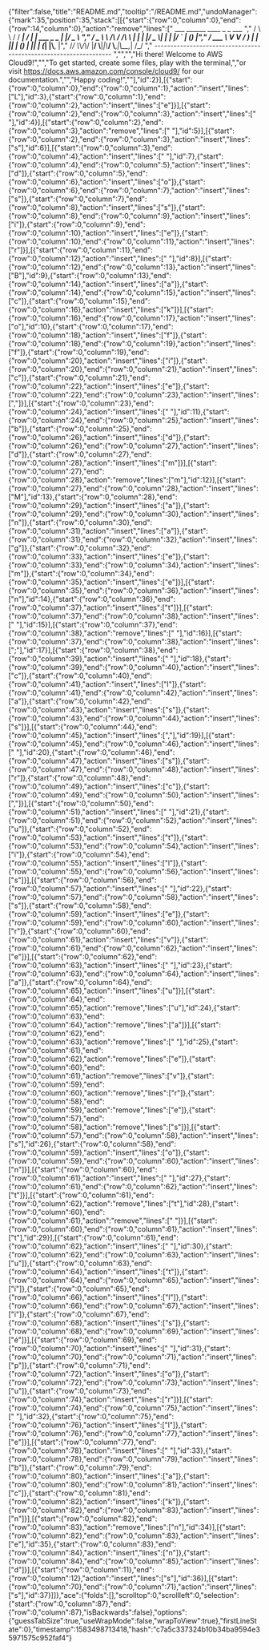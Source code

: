 {"filter":false,"title":"README.md","tooltip":"/README.md","undoManager":{"mark":35,"position":35,"stack":[[{"start":{"row":0,"column":0},"end":{"row":14,"column":0},"action":"remove","lines":["         ___        ______     ____ _                 _  ___  ","        / \\ \\      / / ___|   / ___| | ___  _   _  __| |/ _ \\ ","       / _ \\ \\ /\\ / /\\___ \\  | |   | |/ _ \\| | | |/ _` | (_) |","      / ___ \\ V  V /  ___) | | |___| | (_) | |_| | (_| |\\__, |","     /_/   \\_\\_/\\_/  |____/   \\____|_|\\___/ \\__,_|\\__,_|  /_/ "," ----------------------------------------------------------------- ","","","Hi there! Welcome to AWS Cloud9!","","To get started, create some files, play with the terminal,","or visit https://docs.aws.amazon.com/console/cloud9/ for our documentation.","","Happy coding!",""],"id":2}],[{"start":{"row":0,"column":0},"end":{"row":0,"column":1},"action":"insert","lines":["L"],"id":3},{"start":{"row":0,"column":1},"end":{"row":0,"column":2},"action":"insert","lines":["e"]}],[{"start":{"row":0,"column":2},"end":{"row":0,"column":3},"action":"insert","lines":[" "],"id":4}],[{"start":{"row":0,"column":2},"end":{"row":0,"column":3},"action":"remove","lines":[" "],"id":5}],[{"start":{"row":0,"column":2},"end":{"row":0,"column":3},"action":"insert","lines":["s"],"id":6}],[{"start":{"row":0,"column":3},"end":{"row":0,"column":4},"action":"insert","lines":[" "],"id":7},{"start":{"row":0,"column":4},"end":{"row":0,"column":5},"action":"insert","lines":["d"]},{"start":{"row":0,"column":5},"end":{"row":0,"column":6},"action":"insert","lines":["o"]},{"start":{"row":0,"column":6},"end":{"row":0,"column":7},"action":"insert","lines":["s"]},{"start":{"row":0,"column":7},"end":{"row":0,"column":8},"action":"insert","lines":["s"]},{"start":{"row":0,"column":8},"end":{"row":0,"column":9},"action":"insert","lines":["i"]},{"start":{"row":0,"column":9},"end":{"row":0,"column":10},"action":"insert","lines":["e"]},{"start":{"row":0,"column":10},"end":{"row":0,"column":11},"action":"insert","lines":["r"]}],[{"start":{"row":0,"column":11},"end":{"row":0,"column":12},"action":"insert","lines":[" "],"id":8}],[{"start":{"row":0,"column":12},"end":{"row":0,"column":13},"action":"insert","lines":["B"],"id":9},{"start":{"row":0,"column":13},"end":{"row":0,"column":14},"action":"insert","lines":["a"]},{"start":{"row":0,"column":14},"end":{"row":0,"column":15},"action":"insert","lines":["c"]},{"start":{"row":0,"column":15},"end":{"row":0,"column":16},"action":"insert","lines":["k"]}],[{"start":{"row":0,"column":16},"end":{"row":0,"column":17},"action":"insert","lines":["o"],"id":10},{"start":{"row":0,"column":17},"end":{"row":0,"column":18},"action":"insert","lines":["f"]},{"start":{"row":0,"column":18},"end":{"row":0,"column":19},"action":"insert","lines":["f"]},{"start":{"row":0,"column":19},"end":{"row":0,"column":20},"action":"insert","lines":["i"]},{"start":{"row":0,"column":20},"end":{"row":0,"column":21},"action":"insert","lines":["c"]},{"start":{"row":0,"column":21},"end":{"row":0,"column":22},"action":"insert","lines":["e"]},{"start":{"row":0,"column":22},"end":{"row":0,"column":23},"action":"insert","lines":[","]}],[{"start":{"row":0,"column":23},"end":{"row":0,"column":24},"action":"insert","lines":[" "],"id":11},{"start":{"row":0,"column":24},"end":{"row":0,"column":25},"action":"insert","lines":["b"]},{"start":{"row":0,"column":25},"end":{"row":0,"column":26},"action":"insert","lines":["d"]},{"start":{"row":0,"column":26},"end":{"row":0,"column":27},"action":"insert","lines":["d"]},{"start":{"row":0,"column":27},"end":{"row":0,"column":28},"action":"insert","lines":["m"]}],[{"start":{"row":0,"column":27},"end":{"row":0,"column":28},"action":"remove","lines":["m"],"id":12}],[{"start":{"row":0,"column":27},"end":{"row":0,"column":28},"action":"insert","lines":["M"],"id":13},{"start":{"row":0,"column":28},"end":{"row":0,"column":29},"action":"insert","lines":["a"]},{"start":{"row":0,"column":29},"end":{"row":0,"column":30},"action":"insert","lines":["n"]},{"start":{"row":0,"column":30},"end":{"row":0,"column":31},"action":"insert","lines":["a"]},{"start":{"row":0,"column":31},"end":{"row":0,"column":32},"action":"insert","lines":["g"]},{"start":{"row":0,"column":32},"end":{"row":0,"column":33},"action":"insert","lines":["e"]},{"start":{"row":0,"column":33},"end":{"row":0,"column":34},"action":"insert","lines":["m"]},{"start":{"row":0,"column":34},"end":{"row":0,"column":35},"action":"insert","lines":["e"]}],[{"start":{"row":0,"column":35},"end":{"row":0,"column":36},"action":"insert","lines":["n"],"id":14},{"start":{"row":0,"column":36},"end":{"row":0,"column":37},"action":"insert","lines":["t"]}],[{"start":{"row":0,"column":37},"end":{"row":0,"column":38},"action":"insert","lines":[" "],"id":15}],[{"start":{"row":0,"column":37},"end":{"row":0,"column":38},"action":"remove","lines":[" "],"id":16}],[{"start":{"row":0,"column":37},"end":{"row":0,"column":38},"action":"insert","lines":[";"],"id":17}],[{"start":{"row":0,"column":38},"end":{"row":0,"column":39},"action":"insert","lines":[" "],"id":18},{"start":{"row":0,"column":39},"end":{"row":0,"column":40},"action":"insert","lines":["c"]},{"start":{"row":0,"column":40},"end":{"row":0,"column":41},"action":"insert","lines":["l"]},{"start":{"row":0,"column":41},"end":{"row":0,"column":42},"action":"insert","lines":["a"]},{"start":{"row":0,"column":42},"end":{"row":0,"column":43},"action":"insert","lines":["s"]},{"start":{"row":0,"column":43},"end":{"row":0,"column":44},"action":"insert","lines":["s"]}],[{"start":{"row":0,"column":44},"end":{"row":0,"column":45},"action":"insert","lines":[","],"id":19}],[{"start":{"row":0,"column":45},"end":{"row":0,"column":46},"action":"insert","lines":[" "],"id":20},{"start":{"row":0,"column":46},"end":{"row":0,"column":47},"action":"insert","lines":["s"]},{"start":{"row":0,"column":47},"end":{"row":0,"column":48},"action":"insert","lines":["r"]},{"start":{"row":0,"column":48},"end":{"row":0,"column":49},"action":"insert","lines":["c"]},{"start":{"row":0,"column":49},"end":{"row":0,"column":50},"action":"insert","lines":[","]}],[{"start":{"row":0,"column":50},"end":{"row":0,"column":51},"action":"insert","lines":[" "],"id":21},{"start":{"row":0,"column":51},"end":{"row":0,"column":52},"action":"insert","lines":["u"]},{"start":{"row":0,"column":52},"end":{"row":0,"column":53},"action":"insert","lines":["t"]},{"start":{"row":0,"column":53},"end":{"row":0,"column":54},"action":"insert","lines":["i"]},{"start":{"row":0,"column":54},"end":{"row":0,"column":55},"action":"insert","lines":["l"]},{"start":{"row":0,"column":55},"end":{"row":0,"column":56},"action":"insert","lines":["s"]}],[{"start":{"row":0,"column":56},"end":{"row":0,"column":57},"action":"insert","lines":[" "],"id":22},{"start":{"row":0,"column":57},"end":{"row":0,"column":58},"action":"insert","lines":["s"]},{"start":{"row":0,"column":58},"end":{"row":0,"column":59},"action":"insert","lines":["e"]},{"start":{"row":0,"column":59},"end":{"row":0,"column":60},"action":"insert","lines":["r"]},{"start":{"row":0,"column":60},"end":{"row":0,"column":61},"action":"insert","lines":["v"]},{"start":{"row":0,"column":61},"end":{"row":0,"column":62},"action":"insert","lines":["e"]}],[{"start":{"row":0,"column":62},"end":{"row":0,"column":63},"action":"insert","lines":[" "],"id":23},{"start":{"row":0,"column":63},"end":{"row":0,"column":64},"action":"insert","lines":["a"]},{"start":{"row":0,"column":64},"end":{"row":0,"column":65},"action":"insert","lines":["u"]}],[{"start":{"row":0,"column":64},"end":{"row":0,"column":65},"action":"remove","lines":["u"],"id":24},{"start":{"row":0,"column":63},"end":{"row":0,"column":64},"action":"remove","lines":["a"]}],[{"start":{"row":0,"column":62},"end":{"row":0,"column":63},"action":"remove","lines":[" "],"id":25},{"start":{"row":0,"column":61},"end":{"row":0,"column":62},"action":"remove","lines":["e"]},{"start":{"row":0,"column":60},"end":{"row":0,"column":61},"action":"remove","lines":["v"]},{"start":{"row":0,"column":59},"end":{"row":0,"column":60},"action":"remove","lines":["r"]},{"start":{"row":0,"column":58},"end":{"row":0,"column":59},"action":"remove","lines":["e"]},{"start":{"row":0,"column":57},"end":{"row":0,"column":58},"action":"remove","lines":["s"]}],[{"start":{"row":0,"column":57},"end":{"row":0,"column":58},"action":"insert","lines":["s"],"id":26},{"start":{"row":0,"column":58},"end":{"row":0,"column":59},"action":"insert","lines":["o"]},{"start":{"row":0,"column":59},"end":{"row":0,"column":60},"action":"insert","lines":["n"]}],[{"start":{"row":0,"column":60},"end":{"row":0,"column":61},"action":"insert","lines":[" "],"id":27},{"start":{"row":0,"column":61},"end":{"row":0,"column":62},"action":"insert","lines":["t"]}],[{"start":{"row":0,"column":61},"end":{"row":0,"column":62},"action":"remove","lines":["t"],"id":28},{"start":{"row":0,"column":60},"end":{"row":0,"column":61},"action":"remove","lines":[" "]}],[{"start":{"row":0,"column":60},"end":{"row":0,"column":61},"action":"insert","lines":["t"],"id":29}],[{"start":{"row":0,"column":61},"end":{"row":0,"column":62},"action":"insert","lines":[" "],"id":30},{"start":{"row":0,"column":62},"end":{"row":0,"column":63},"action":"insert","lines":["u"]},{"start":{"row":0,"column":63},"end":{"row":0,"column":64},"action":"insert","lines":["t"]},{"start":{"row":0,"column":64},"end":{"row":0,"column":65},"action":"insert","lines":["i"]},{"start":{"row":0,"column":65},"end":{"row":0,"column":66},"action":"insert","lines":["l"]},{"start":{"row":0,"column":66},"end":{"row":0,"column":67},"action":"insert","lines":["i"]},{"start":{"row":0,"column":67},"end":{"row":0,"column":68},"action":"insert","lines":["s"]},{"start":{"row":0,"column":68},"end":{"row":0,"column":69},"action":"insert","lines":["é"]}],[{"start":{"row":0,"column":69},"end":{"row":0,"column":70},"action":"insert","lines":[" "],"id":31},{"start":{"row":0,"column":70},"end":{"row":0,"column":71},"action":"insert","lines":["p"]},{"start":{"row":0,"column":71},"end":{"row":0,"column":72},"action":"insert","lines":["o"]},{"start":{"row":0,"column":72},"end":{"row":0,"column":73},"action":"insert","lines":["u"]},{"start":{"row":0,"column":73},"end":{"row":0,"column":74},"action":"insert","lines":["r"]}],[{"start":{"row":0,"column":74},"end":{"row":0,"column":75},"action":"insert","lines":[" "],"id":32},{"start":{"row":0,"column":75},"end":{"row":0,"column":76},"action":"insert","lines":["l"]},{"start":{"row":0,"column":76},"end":{"row":0,"column":77},"action":"insert","lines":["e"]}],[{"start":{"row":0,"column":77},"end":{"row":0,"column":78},"action":"insert","lines":[" "],"id":33},{"start":{"row":0,"column":78},"end":{"row":0,"column":79},"action":"insert","lines":["b"]},{"start":{"row":0,"column":79},"end":{"row":0,"column":80},"action":"insert","lines":["a"]},{"start":{"row":0,"column":80},"end":{"row":0,"column":81},"action":"insert","lines":["c"]},{"start":{"row":0,"column":81},"end":{"row":0,"column":82},"action":"insert","lines":["k"]},{"start":{"row":0,"column":82},"end":{"row":0,"column":83},"action":"insert","lines":["n"]}],[{"start":{"row":0,"column":82},"end":{"row":0,"column":83},"action":"remove","lines":["n"],"id":34}],[{"start":{"row":0,"column":82},"end":{"row":0,"column":83},"action":"insert","lines":["e"],"id":35},{"start":{"row":0,"column":83},"end":{"row":0,"column":84},"action":"insert","lines":["n"]},{"start":{"row":0,"column":84},"end":{"row":0,"column":85},"action":"insert","lines":["d"]}],[{"start":{"row":0,"column":11},"end":{"row":0,"column":12},"action":"insert","lines":["s"],"id":36}],[{"start":{"row":0,"column":70},"end":{"row":0,"column":71},"action":"insert","lines":["s"],"id":37}]]},"ace":{"folds":[],"scrolltop":0,"scrollleft":0,"selection":{"start":{"row":0,"column":87},"end":{"row":0,"column":87},"isBackwards":false},"options":{"guessTabSize":true,"useWrapMode":false,"wrapToView":true},"firstLineState":0},"timestamp":1583498713418,"hash":"c7a5c337324b10b34ba9594e35971575c952faf4"}